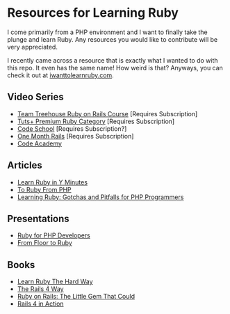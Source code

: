 # Resources for Learning Ruby

I come primarily from a PHP environment and I want to finally take the plunge and learn Ruby. Any resources you would like to contribute will be very appreciated.

I recently came across a resource that is exactly what I wanted to do with this repo. It even has the same name! How weird is that? Anyways, you can check it out at [iwanttolearnruby.com](http://iwanttolearnruby.com/).

## Video Series
* [Team Treehouse Ruby on Rails Course](http://teamtreehouse.com/learning-adventures/learn-ruby-on-rails) [Requires Subscription]
* [Tuts+ Premium Ruby Category](https://tutsplus.com/courses/?q=true&filter_topic=46) [Requires Subscription]
* [Code School](http://www.codeschool.com/paths/ruby) [Requires Subscription?]
* [One Month Rails](https://onemonthrails.com/) [Requires Subscription]
* [Code Academy](http://www.codecademy.com/tracks/ruby)

## Articles
* [Learn Ruby in Y Minutes](http://learnxinyminutes.com/docs/ruby/ )
* [To Ruby From PHP](http://www.ruby-lang.org/en/documentation/ruby-from-other-languages/to-ruby-from-php/)
* [Learning Ruby: Gotchas and Pitfalls for PHP Programmers
](http://lars-tesmer.com/blog/2011/09/13/learning-ruby-gotchas-and-pitfalls-for-php-programmers/)


## Presentations
* [Ruby for PHP Developers](https://speakerdeck.com/eolexe/ruby-for-php-developers)
* [From Floor to Ruby](https://speakerdeck.com/kierangraham/from-floor-to-ruby)

## Books
* [Learn Ruby The Hard Way](http://ruby.learncodethehardway.org/)
* [The Rails 4 Way](https://leanpub.com/tr4w)
* [Ruby on Rails: The Little Gem That Could](https://leanpub.com/Ruby-on-Rails-The-little-Gem-that-Could)
* [Rails 4 in Action](http://manning.com/bigg2/)
